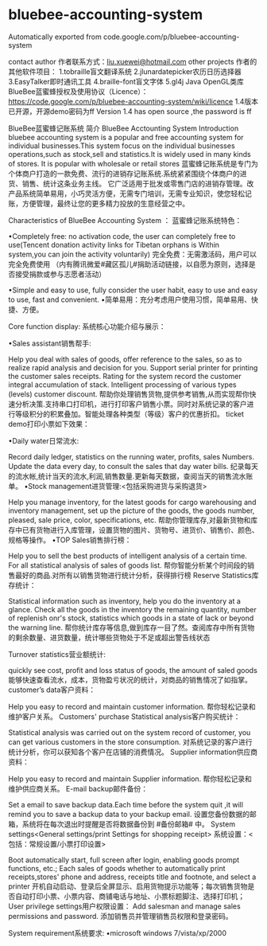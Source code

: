 # bluebee-accounting-system
Automatically exported from code.google.com/p/bluebee-accounting-system

contact author 作者联系方式：liu.xuewei@hotmail.com
other projects 作者的其他软件项目：
1.tobraille盲文翻译系统 2.jlunardatepicker农历日历选择器 3.EasyTalker即时通讯工具 4.braille-font盲文字体 5.gl4j Java OpenGL类库
BlueBee蓝蜜蜂授权及使用协议（Licence）： 
https://code.google.com/p/bluebee-accounting-system/wiki/licence
1.4版本已开源，开源demo密码为ff
Version 1.4 has open source ,the password is ff

BlueBee蓝蜜蜂记账系统 简介
BlueBee Acctounting System Introduction
bluebee accounting system is a popular and free accounting system for individual businesses.This system focus on the individual businesses operations,such as stock,sell and statistics.It is widely used in many kinds of stores. It is popular with wholesale or retail stores 
蓝蜜蜂记账系统是专门为个体商户打造的一款免费、流行的进销存记账系统.系统紧紧围绕个体商户的进货、销售、统计这条业务主线。 它广泛适用于批发或零售门店的进销存管理。改产品系统简单易用，小巧灵活方便，无需专门培训，无需专业知识，使您轻松记账，方便管理，最终让您的更多精力投放的生意经营之中。 





Characteristics of BlueBee Accounting System ：
蓝蜜蜂记账系统特色：

•Completely free: no activation code, the user can completely free to use(Tencent donation activity links for Tibetan orphans is Within system,you can join the activity voluntarily)
完全免费：无需激活码，用户可以完全免费使用
（内有腾讯微爱#藏区孤儿#捐助活动链接，以自愿为原则，选择是否接受捐款或参与志愿者活动）

•Simple and easy to use, fully consider the user habit, easy to use and easy to use, fast and convenient.
•简单易用：充分考虑用户使用习惯，简单易用、快捷、方便。 

Core function display:
系统核心功能介绍与展示：

•Sales assistant销售帮手:

Help you deal with sales of goods, offer reference to the sales, so as to realize rapid analysis and decision for you. Support serial printer for printing the customer sales receipts. Rating for the system record the customer integral accumulation of stack. Intelligent processing of various types (levels) customer discount.
帮助你处理销售货物,提供参考销售,从而实现帮你快速分析决策.支持串口打印机，进行打印客户销售小票。同时对系统记录的客户进行等级积分的积累叠加。智能处理各种类型（等级）客户的优惠折扣。
ticket demo打印小票如下效果：

•Daily water日常流水:

Record daily ledger, statistics on the running water, profits, sales Numbers. Update the data every day, to consult the sales that day water bills.
纪录每天的流水帐,统计当天的流水,利润,销售数量.更新每天数据，查阅当天的销售流水账单。
•Stock management<including purchasing stock and purchasing>进货管理:<包括采购进货与采购退货>


Help you manage inventory, for the latest goods for cargo warehousing and inventory management, set up the picture of the goods, the goods number, pleased, sale price, color, specifications, etc.
帮助你管理库存,对最新货物和库存中已有货物进行入库管理，设置货物的图片、货物号、进货价、销售价、颜色、规格等操作。
•TOP Sales销售排行榜：

Help you to sell the best products of intelligent analysis of a certain time. For all statistical analysis of sales of goods list.
帮你智能分析某个时间段的销售最好的商品.对所有以销售货物进行统计分析，获得排行榜
Reserve Statistics库存统计：


Statistical information such as inventory, help you do the inventory at a glance. Check all the goods in the inventory the remaining quantity, number of replenish onr's stock, statistics which goods in a state of lack or beyond the warning line.
帮你统计库存等信息,做到库存一目了然。查阅库存中所有货物的剩余数量、进货数量，统计哪些货物处于不足或超出警告线状态

Turnover statistics营业额统计:

quickly see cost, profit and loss status of goods, the amount of saled goods 能够快速查看流水，成本，货物盈亏状况的统计，对商品的销售情况了如指掌。
customer’s data客户资料：

Help you easy to record and maintain customer information.
帮你轻松记录和维护客户关系。
Customers' purchase Statistical analysis客户购买统计：




Statistical analysis was carried out on the system record of customer, you can get various customers in the store consumption.
对系统记录的客户进行统计分析，你可以获知各个客户在店铺的消费情况。
Supplier information供应商资料：


Help you easy to record and maintain Supplier information.
帮你轻松记录和维护供应商关系。
E-mail backup邮件备份：

Set a email to save backup data.Each time before the system quit ,it will remind you to save a backup data to your backup email. 设置您备份数据的邮箱，系统将在每次退出时提醒是否将数据备份到 #备份邮箱# 中。
System settings<General settings/print Settings for shopping receipt>
系统设置：<包括：常规设置/小票打印设置>


Boot automatically start, full screen after login, enabling goods prompt functions, etc.; Each sales of goods whether to automatically print receipts,stores' phone and address, receipts title and footnote, and select a printer 开机自动启动、登录后全屏显示、启用货物提示功能等；每次销售货物是否自动打印小票、小票内容、商铺电话与地址、小票标题脚注、选择打印机；
User privilege settings用户权限设置： 
Add salesman and manage sales permissions and password.
添加销售员并管理销售员权限和登录密码。


System requirement系统要求:
•microsoft windows 7/vista/xp/2000
